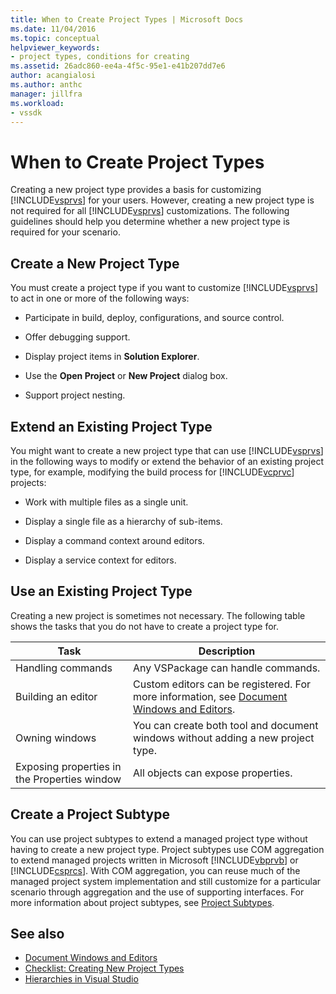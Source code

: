 ```yaml
---
title: When to Create Project Types | Microsoft Docs
ms.date: 11/04/2016
ms.topic: conceptual
helpviewer_keywords:
- project types, conditions for creating
ms.assetid: 26adc860-ee4a-4f5c-95e1-e41b207dd7e6
author: acangialosi
ms.author: anthc
manager: jillfra
ms.workload:
- vssdk
---
```

# When to Create Project Types
Creating a new project type provides a basis for customizing [!INCLUDE[vsprvs](../../code-quality/includes/vsprvs_md.md)] for your users. However, creating a new project type is not required for all [!INCLUDE[vsprvs](../../code-quality/includes/vsprvs_md.md)] customizations. The following guidelines should help you determine whether a new project type is required for your scenario.

## Create a New Project Type
 You must create a project type if you want to customize [!INCLUDE[vsprvs](../../code-quality/includes/vsprvs_md.md)] to act in one or more of the following ways:

- Participate in build, deploy, configurations, and source control.

- Offer debugging support.

- Display project items in **Solution Explorer**.

- Use the **Open Project** or **New Project** dialog box.

- Support project nesting.

## Extend an Existing Project Type
 You might want to create a new project type that can use [!INCLUDE[vsprvs](../../code-quality/includes/vsprvs_md.md)] in the following ways to modify or extend the behavior of an existing project type, for example, modifying the build process for [!INCLUDE[vcprvc](../../code-quality/includes/vcprvc_md.md)] projects:

- Work with multiple files as a single unit.

- Display a single file as a hierarchy of sub-items.

- Display a command context around editors.

- Display a service context for editors.

## Use an Existing Project Type
 Creating a new project is sometimes not necessary. The following table shows the tasks that you do not have to create a project type for.

|Task|Description|
|----------|-----------------|
|Handling commands|Any VSPackage can handle commands.|
|Building an editor|Custom editors can be registered. For more information, see [Document Windows and Editors](https://msdn.microsoft.com/library/603625e1-62b6-413a-bc44-089346e166bc).|
|Owning windows|You can create both tool and document windows without adding a new project type.|
|Exposing properties in the Properties window|All objects can expose properties.|

## Create a Project Subtype
 You can use project subtypes to extend a managed project type without having to create a new project type. Project subtypes use COM aggregation to extend managed projects written in Microsoft [!INCLUDE[vbprvb](../../code-quality/includes/vbprvb_md.md)] or [!INCLUDE[csprcs](../../data-tools/includes/csprcs_md.md)]. With COM aggregation, you can reuse much of the managed project system implementation and  still customize for a particular scenario through aggregation and the use of supporting interfaces. For more information about project subtypes, see [Project Subtypes](../../extensibility/internals/project-subtypes.md).

## See also
- [Document Windows and Editors](https://msdn.microsoft.com/library/603625e1-62b6-413a-bc44-089346e166bc)
- [Checklist: Creating New Project Types](../../extensibility/internals/checklist-creating-new-project-types.md)
- [Hierarchies in Visual Studio](../../extensibility/internals/hierarchies-in-visual-studio.md)
